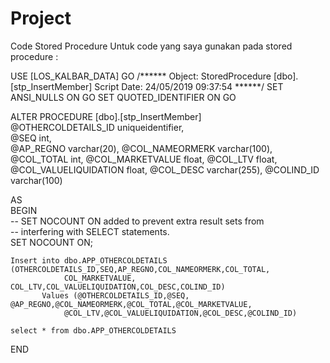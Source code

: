 # Project
Code Stored Procedure 
Untuk code yang saya gunakan pada stored procedure : 

USE [LOS_KALBAR_DATA]
GO
/****** Object:  StoredProcedure [dbo].[stp_InsertMember]    Script Date: 24/05/2019 09:37:54 ******/
SET ANSI_NULLS ON
GO
SET QUOTED_IDENTIFIER ON
GO

ALTER PROCEDURE [dbo].[stp_InsertMember]  
@OTHERCOLDETAILS_ID uniqueidentifier,  
@SEQ int,  
@AP_REGNO varchar(20),
@COL_NAMEORMERK varchar(100),
@COL_TOTAL int, 
@COL_MARKETVALUE float,
@COL_LTV float,
@COL_VALUELIQUIDATION float,
@COL_DESC varchar(255),
@COLIND_ID varchar(100)
  
AS  
BEGIN  
    -- SET NOCOUNT ON added to prevent extra result sets from  
    -- interfering with SELECT statements.  
    SET NOCOUNT ON;  
  
    Insert into dbo.APP_OTHERCOLDETAILS (OTHERCOLDETAILS_ID,SEQ,AP_REGNO,COL_NAMEORMERK,COL_TOTAL,
				COL_MARKETVALUE, COL_LTV,COL_VALUELIQUIDATION,COL_DESC,COLIND_ID)   
           Values (@OTHERCOLDETAILS_ID,@SEQ, @AP_REGNO,@COL_NAMEORMERK,@COL_TOTAL,@COL_MARKETVALUE,
				@COL_LTV,@COL_VALUELIQUIDATION,@COL_DESC,@COLIND_ID)  

	select * from dbo.APP_OTHERCOLDETAILS
  
END  


